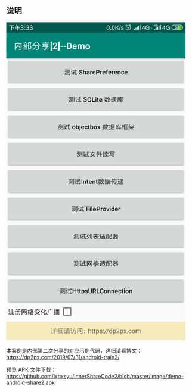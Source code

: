 ## 说明

![](image/image9.png)

本案例是内部第二次分享的对应示例代码，详细请看博文：https://dp2px.com/2019/07/31/android-train2/

预览 APK 文件下载：https://github.com/lxqxsyu/InnerShareCode2/blob/master/image/demo-android-share2.apk